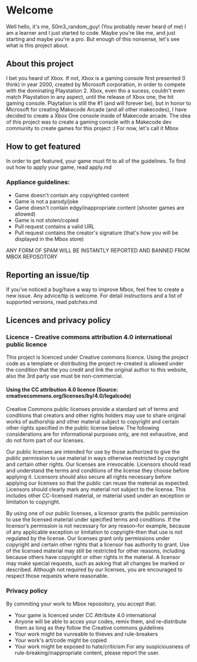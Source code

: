 # Welcome
Well hello, it's me, S0m3_random_guy! (You probably never heard of me) I am a learner and I just started to code. Maybe you're like me, and just starting and maybe you're a pro. But enough of this nonsense, let's see what is this project about.

## About this project
I bet you heard of Xbox. If not, Xbox is a gaming console first presented (I think) in year 2000, created by Microsoft corporation, in order to compete with the dominating Playstation 2. Xbox, even tho a sucess, couldn't even match Playstation in any aspect, until the release of Xbox one, the hit gaming console. Playtation is still the #1 (and will forever be), but in honor to Microsoft for creating Makecode Arcade (and all other makecodes), I have decided to create a Xbox One console inside of Makecode arcade. The idea of this project was to create a gaming console with a Makecode dev community to create games for this project :) For now, let's call it Mbox

## How to get featured
In order to get featured, your game must fit to all of the guidelines. To find out how to apply your game, read apply.md

### Appliance guidelines:
- Game doesn't contain any copyrighted content
- Game is not a parody/joke
- Game doesn't contain edgy/inappropriate content (shooter games are allowed)
- Game is not stolen/copied
- Pull request contains a valid URL
- Pull request contains the creator's signature (that's how you will be displayed in the Mbox store)

ANY FORM OF SPAM WILL BE INSTANTLY REPORTED AND BANNED FROM MBOX REPOSOTORY

## Reporting an issue/tip
If you've noticed a bug/have a way to improve Mbox, feel free to create a new issue. Any advice/tip is welcome. For detail instructions and a list of supported versions, read patches.md

## Licences and privacy policy
### Licence - Creative commons attribution 4.0 international public licence
This project is licenced under Creative commons licence. Using the project code as a template or distributing the project re-created is allowed under the condition that the you credit and link the original author to this website, also the 3rd party use must be non-commercial.

#### Using the CC attribution 4.0 licence (Source: creativecommons.org/licenses/by/4.0/legalcode)
Creative Commons public licenses provide a standard set of terms and conditions that creators and other rights holders may use to share original works of authorship and other material subject to copyright and certain other rights specified in the public license below. The following considerations are for informational purposes only, are not exhaustive, and do not form part of our licenses.

Our public licenses are intended for use by those authorized to give the public permission to use material in ways otherwise restricted by copyright and certain other rights. Our licenses are irrevocable. Licensors should read and understand the terms and conditions of the license they choose before applying it. Licensors should also secure all rights necessary before applying our licenses so that the public can reuse the material as expected. Licensors should clearly mark any material not subject to the license. This includes other CC-licensed material, or material used under an exception or limitation to copyright.

By using one of our public licenses, a licensor grants the public permission to use the licensed material under specified terms and conditions. If the licensor’s permission is not necessary for any reason–for example, because of any applicable exception or limitation to copyright–then that use is not regulated by the license. Our licenses grant only permissions under copyright and certain other rights that a licensor has authority to grant. Use of the licensed material may still be restricted for other reasons, including because others have copyright or other rights in the material. A licensor may make special requests, such as asking that all changes be marked or described. Although not required by our licenses, you are encouraged to respect those requests where reasonable.

### Privacy policy
By commiting your work to Mbox reposotory, you accept that:

- Your game is licenced under CC Attribute 4.0 international
- Anyone will be able to acces your codes, remix them, and re-distribute them as long as they follow the Creative commons guidelines
- Your work might be vunreable to thieves and rule-breakers
- Your work's art/code might be copied
- Your work might be exposed to hate/criticism
For any suspiciousness of rule-breaking/inappropriate content, please report the user.
